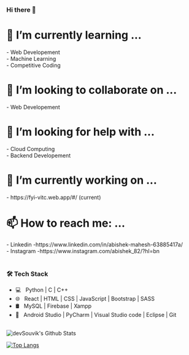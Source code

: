### Hi there 👋
<h1>🌱 I’m currently learning ...</h1>
-    Web Developement<br>
-    Machine Learning<br>
-    Competitive Coding<br>
<h1> 👯 I’m looking to collaborate on ...</h1>
-     Web Developement
<h1>🤔 I’m looking for help with ...</h1>
-     Cloud Computing<br>
-     Backend Developement<br>
<h1>🔭 I’m currently working on ...</h1>
-       https://fyi-vitc.web.app/#/ (current)
<h1> 📫 How to reach me: ...</h1>
-       Linkedin  -https://www.linkedin.com/in/abishek-mahesh-63885417a/<br>
-       Instagram -https://www.instagram.com/abishek_82/?hl=bn<br>

</br>
<h3>🛠 Tech Stack</h3>

- 💻 &nbsp; Python | C | C++  
- 🌐 &nbsp; React | HTML | CSS | JavaScript | Bootstrap | SASS 
- 🛢 &nbsp; MySQL | Firebase | Xampp
- 🔧 &nbsp; Android Studio | PyCharm | Visual Studio code | Eclipse | Git

</br>
<img align="center" src="https://github-readme-stats.vercel.app/api?username=abishek2001&include_all_commits=true&count_private=true&show_icons=true&line_height=20&title_color=7A7ADB&icon_color=2234AE&text_color=D3D3D3&bg_color=0,000000,130F40" alt="devSouvik's Github Stats">

</br>

[![Top Langs](https://github-readme-stats.vercel.app/api/top-langs/?username=abishek2001&layout=compact&text_color=daf7dc&bg_color=151515)](https://github.com/abishek2001/github-readme-stats)
